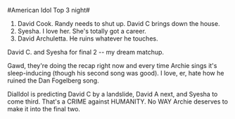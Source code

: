#American Idol Top 3 night#

1) David Cook. Randy needs to shut up. David C brings down the house.
2) Syesha. I love her. She's totally got a career.
3) David Archuletta. He ruins whatever he touches.

David C. and Syesha for final 2 -- my dream matchup.

Gawd, they're doing the recap right now and every time Archie sings it's sleep-inducing (though his second song was good). I love, er, hate how he ruined the Dan Fogelberg song.

DialIdol is predicting David C by a landslide, David A next, and Syesha to come third. That's a CRIME against HUMANITY. No WAY Archie deserves to make it into the final two.



